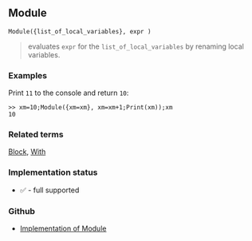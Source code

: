 ## Module

```
Module({list_of_local_variables}, expr )
```

> evaluates `expr` for the `list_of_local_variables` by renaming local variables.

### Examples

Print `11` to the console and return `10`:

```
>> xm=10;Module({xm=xm}, xm=xm+1;Print(xm));xm
10
```

### Related terms 
[Block](Block.md), [With](With.md) 






### Implementation status

* &#x2705; - full supported

### Github

* [Implementation of Module](https://github.com/axkr/symja_android_library/blob/master/symja_android_library/matheclipse-core/src/main/java/org/matheclipse/core/builtin/Programming.java#L1530) 

